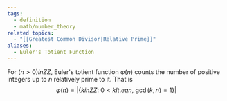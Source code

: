 ```yaml
---
tags:
  - definition
  - math/number_theory
related topics:
  - "[[Greatest Common Divisor|Relative Prime]]"
aliases:
  - Euler's Totient Function
---
```

For $(n>0) in ZZ$, Euler's totient function $\varphi(n)$ counts the number of positive integers up to $n$ relatively prime to it. That is$$
\varphi(n) = \bigg|\big\{k in ZZ:\ 0<k lt.eq n,\ \gcd(k,n)=1\big\}\bigg|
$$